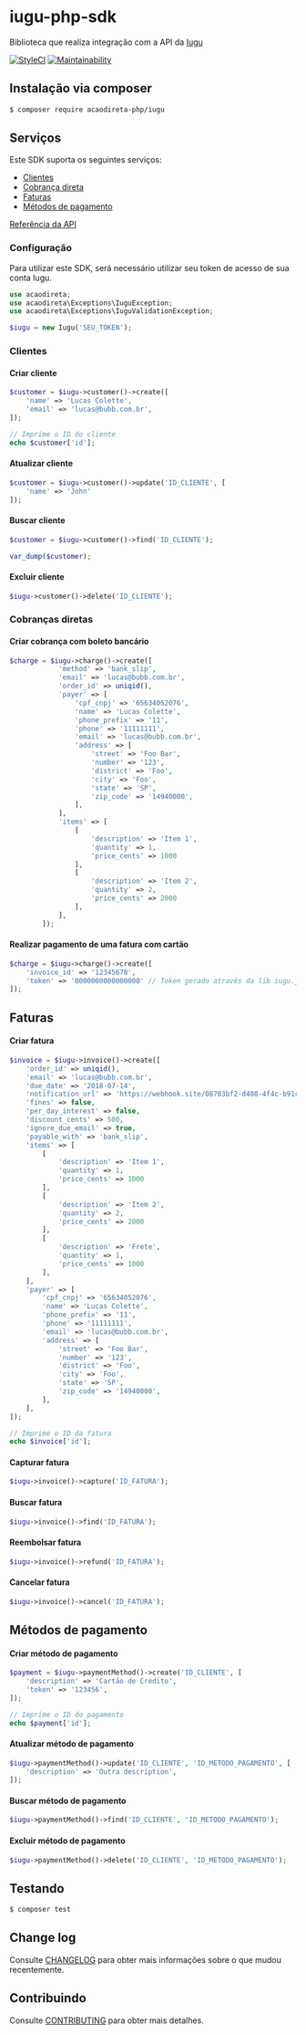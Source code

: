 # iugu-php-sdk

Biblioteca que realiza integração com a API da [Iugu](http://www.iugu.com)

[![StyleCI](https://styleci.io/repos/140902040/shield?branch=master)](https://styleci.io/repos/140902040)
[![Maintainability](https://api.codeclimate.com/v1/badges/d4e66f98ad0539e0b65d/maintainability)](https://codeclimate.com/github/bubbstore/iugu-php-sdk/maintainability)

## Instalação via composer

```bash
$ composer require acaodireta-php/iugu
```

## Serviços

Este SDK suporta os seguintes serviços:

- [Clientes](https://dev.iugu.com/reference#testinput-2)
- [Cobrança direta](https://dev.iugu.com/reference#cobranca-direta)
- [Faturas](https://dev.iugu.com/reference#criar-fatura)
- [Métodos de pagamento](https://dev.iugu.com/reference#testinput-3)

[Referência da API](https://dev.iugu.com/reference)

### Configuração

Para utilizar este SDK, será necessário utilizar seu token de acesso de sua conta Iugu.

```php
use acaodireta;
use acaodireta\Exceptions\IuguException;
use acaodireta\Exceptions\IuguValidationException;

$iugu = new Iugu('SEU_TOKEN');
```

### Clientes

#### Criar cliente

```php
$customer = $iugu->customer()->create([
    'name' => 'Lucas Colette',
    'email' => 'lucas@bubb.com.br',
]);

// Imprime o ID do cliente
echo $customer['id'];
```

#### Atualizar cliente

```php
$customer = $iugu->customer()->update('ID_CLIENTE', [
    'name' => 'John'
]);
```

#### Buscar cliente

```php
$customer = $iugu->customer()->find('ID_CLIENTE');

var_dump($customer);
```

#### Excluir cliente

```php
$iugu->customer()->delete('ID_CLIENTE');
```

### Cobranças diretas

#### Criar cobrança com boleto bancário

```php
$charge = $iugu->charge()->create([
            'method' => 'bank_slip',
            'email' => 'lucas@bubb.com.br',
            'order_id' => uniqid(),
            'payer' => [
                'cpf_cnpj' => '65634052076',
                'name' => 'Lucas Colette',
                'phone_prefix' => '11',
                'phone' => '11111111',
                'email' => 'lucas@bubb.com.br',
                'address' => [
                    'street' => 'Foo Bar',
                    'number' => '123',
                    'district' => 'Foo',
                    'city' => 'Foo',
                    'state' => 'SP',
                    'zip_code' => '14940000',
                ],
            ],
            'items' => [
                [
                    'description' => 'Item 1',
                    'quantity' => 1,
                    'price_cents' => 1000
                ],
                [
                    'description' => 'Item 2',
                    'quantity' => 2,
                    'price_cents' => 2000
                ],
            ],
        ]);
```

#### Realizar pagamento de uma fatura com cartão

```php
$charge = $iugu->charge()->create([
    'invoice_id' => '12345678',
    'token' => '0000000000000000' // Token gerado através da lib iugu.js
]);
```

## Faturas

#### Criar fatura

```php
$invoice = $iugu->invoice()->create([
    'order_id' => uniqid(),
    'email' => 'lucas@bubb.com.br',
    'due_date' => '2018-07-14',
    'notification_url' => 'https://webhook.site/08703bf2-d408-4f4c-b91c-0bc8e14352b2',
    'fines' => false,
    'per_day_interest' => false,
    'discount_cents' => 500,
    'ignore_due_email' => true,
    'payable_with' => 'bank_slip',
    'items' => [
        [
            'description' => 'Item 1',
            'quantity' => 1,
            'price_cents' => 1000
        ],
        [
            'description' => 'Item 2',
            'quantity' => 2,
            'price_cents' => 2000
        ],
        [
            'description' => 'Frete',
            'quantity' => 1,
            'price_cents' => 1000
        ],
    ],
    'payer' => [
        'cpf_cnpj' => '65634052076',
        'name' => 'Lucas Colette',
        'phone_prefix' => '11',
        'phone' => '11111111',
        'email' => 'lucas@bubb.com.br',
        'address' => [
            'street' => 'Foo Bar',
            'number' => '123',
            'district' => 'Foo',
            'city' => 'Foo',
            'state' => 'SP',
            'zip_code' => '14940000',
        ],
    ],
]);

// Imprime o ID da fatura
echo $invoice['id'];
```

#### Capturar fatura

```php
$iugu->invoice()->capture('ID_FATURA');
```

#### Buscar fatura

```php
$iugu->invoice()->find('ID_FATURA');
```

#### Reembolsar fatura

```php
$iugu->invoice()->refund('ID_FATURA');
```

#### Cancelar fatura

```php
$iugu->invoice()->cancel('ID_FATURA');
```

## Métodos de pagamento

#### Criar método de pagamento

```php
$payment = $iugu->paymentMethod()->create('ID_CLIENTE', [
    'description' => 'Cartão de Crédito',
    'token' => '123456',
]);

// Imprime o ID do pagamento
echo $payment['id'];
```

#### Atualizar método de pagamento

```php
$iugu->paymentMethod()->update('ID_CLIENTE', 'ID_METODO_PAGAMENTO', [
    'description' => 'Outra description',
]);
```

#### Buscar método de pagamento

```php
$iugu->paymentMethod()->find('ID_CLIENTE', 'ID_METODO_PAGAMENTO');
```

#### Excluir método de pagamento

```php
$iugu->paymentMethod()->delete('ID_CLIENTE', 'ID_METODO_PAGAMENTO');
```

## Testando

```bash
$ composer test
```

## Change log

Consulte [CHANGELOG](.github/CHANGELOG.md) para obter mais informações sobre o que mudou recentemente.

## Contribuindo

Consulte [CONTRIBUTING](.github/CONTRIBUTING.md) para obter mais detalhes.
